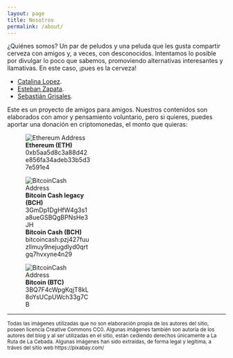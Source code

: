 ```yaml
---
layout: page
title: Nosotros
permalink: /about/
---
```


¿Quiénes somos? Un par de peludos y una peluda que les gusta compartir cerveza con amigos y, a veces, con desconocidos.
Intentamos lo posible por divulgar lo poco que sabemos, promoviendo alternativas interesantes y llamativas. En este caso, ¡pues es la cerveza!

- [Catalina Lopez](https://www.twitter.com/catalojara88).
- [Esteban Zapata](https://www.twitter.com/estebanz01).
- [Sebastián Grisales](https://www.twitter.com/sebasgrisalesr).

Este es un proyecto de amigos para amigos. Nuestros contenidos son elaborados con amor y pensamiento voluntario, pero si quieres, puedes aportar una donación en criptomonedas, el monto que quieras:

<figure style="width: 150px; margin-left: 3em;" class="align-center">
  <img src="{{ site.url }}{{ site.baseurl }}/assets/images/ethereum.png" alt="Ethereum Address">
    <figcaption><strong>Ethereum (ETH)</strong><br />0xb5aa5d8c3a88d42e856fa34adeb33b5d37e591e4</figcaption>
</figure>

<figure style="width: 150px; margin-left: 3em;" class="align-center">
  <img src="{{ site.url }}{{ site.baseurl }}/assets/images/ethereum.png" alt="BitcoinCash Address">
    <figcaption><strong>Bitcoin Cash legacy (BCH)</strong> 3GmDp1DgHfW4g3s1a8ueGSBQgBPNsHe3JH</figcaption>
    <figcaption><strong>Bitcoin Cash (BCH)</strong> bitcoincash:pzj427fuuzllmuy9nejugdlyd0qrtgq7hvxyne4n29</figcaption>
</figure>

<figure style="width: 150px; margin-left: 3em;" class="align-center">
  <img src="{{ site.url }}{{ site.baseurl }}/assets/images/bitcoin.png" alt="BitcoinCash Address">
    <figcaption><strong>Bitcoin (BTC)</strong> 3BQ7F4cWpgKqjT8kL8oYsUCpUWch33g7CB</figcaption>
</figure>

<hr />
<small>Todas las imágenes utilizadas que no son elaboración propia de los autores del sitio, poseen licencia Creative Commons CC0. Algunas imágenes también son autoría de los autores del blog y al ser utilizadas en el sitio, están cediendo derechos únicamente a La Ruta de La Cebada. Algunas imágenes han sido extraídas, de forma legal y legítima, a tráves del sitio web https://pixabay.com/ </small>
